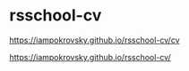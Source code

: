 # rsschool-cv

https://iampokrovsky.github.io/rsschool-cv/cv

https://iampokrovsky.github.io/rsschool-cv/